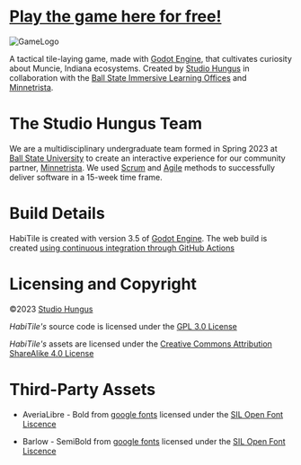 # [Play the game here for free!](https://studio-hungus.github.io/habitile/)

![GameLogo](https://github.com/studio-hungus/habitile/blob/master/raw_assets/logo_website.png)

A tactical tile-laying game, made with [Godot Engine](https://godotengine.org/), that cultivates curiosity about Muncie, Indiana ecosystems. Created by [Studio Hungus](https://github.com/studio-hungus) in collaboration with the [Ball State Immersive Learning Offices](https://www.bsu.edu/about/administrativeoffices/immersive-learning) and [Minnetrista](https://www.minnetrista.net/).

# The Studio Hungus Team

We are a multidisciplinary undergraduate team formed in Spring 2023 at [Ball State University](https://www.bsu.edu/) to create an interactive experience for our community partner, [Minnetrista](https://www.minnetrista.net/). We used [Scrum](https://www.scrum.org/resources/what-scrum-module) and [Agile](https://agilemanifesto.org/) methods to successfully deliver software in a 15-week time frame.

# Build Details

HabiTile is created with version 3.5 of [Godot Engine](https://godotengine.org/). The web build is created [using continuous integration through GitHub Actions](.github/workflows/godot-ci.yml)

# Licensing and Copyright

©2023 [Studio Hungus](https://github.com/studio-hungus)

_HabiTile's_ source code is licensed under the [GPL 3.0 License](LICENSE.txt)

_HabiTile's_ assets are licensed under the [Creative Commons Attribution ShareAlike 4.0 License](https://creativecommons.org/licenses/by-sa/4.0/)

# Third-Party Assets
- AveriaLibre - Bold from [google fonts](https://fonts.google.com/specimen/Averia+Libre?query=averia+libre) licensed under the [SIL Open Font Liscence](licenses/Averia_Libre_OFL.txt)

- Barlow - SemiBold from [google fonts](https://fonts.google.com/specimen/Barlow?query=barlow) licensed under the [SIL Open Font Liscence](licenses/Barlow_OFL.txt)
